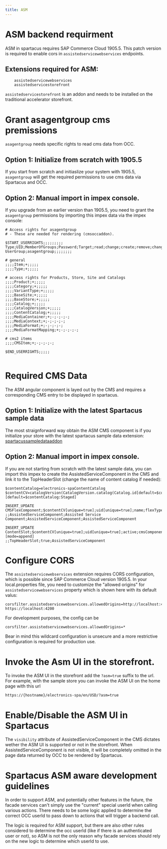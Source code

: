 ```yaml
---
title: ASM
---
```


# ASM backend requirment

ASM in spartacus requires SAP Commerce Cloud 1905.5. This patch version is required to enable cors in `assistedservicewebservices` endpoints.

## Extensions required for ASM:

```
    assistedservicewebservices
    assistedservicestorefront
```

`assistedservicestorefront` is an addon and needs to be installed on the traditional accelerator storefront.

# Grant asagentgroup cms premissions

`asagentgroup` needs specific rights to read cms data from OCC.

## Option 1: Initialize from scratch with 1905.5

If you start from scratch and initiaslize your system with 1905.5, `asagentgroup` will get the required permissions to use cms data via Spartacus and OCC.

## Option 2: Manual import in impex console.

If you upgrade from an earlier version than 1905.5, you need to grant the `asagentgroup` permissions by importing this impex data via the impex console:

```
# Access rights for asagentgroup
# - These are needed for rendering (cmsoccaddon).

$START_USERRIGHTS;;;;;;;;;
Type;UID;MemberOfGroups;Password;Target;read;change;create;remove;change_perm
UserGroup;asagentgroup;;;;;;;;

# general
;;;;Item;+;;;;;
;;;;Type;+;;;;;

# access rights for Products, Store, Site and Catalogs
;;;;Product;+;;;;;
;;;;Category;+;;;;;
;;;;VariantType;+;;;;;
;;;;BaseSite;+;;;;;
;;;;BaseStore;+;;;;;
;;;;Catalog;+;;;;;
;;;;CatalogVersion;+;;;;;
;;;;ContentCatalog;+;;;;;
;;;;MediaContainer;+;-;-;-;-;
;;;;MediaContext;+;-;-;-;-;
;;;;MediaFormat;+;-;-;-;-;
;;;;MediaFormatMapping;+;-;-;-;-;

# cms2 items
;;;;CMSItem;+;-;-;-;-;

$END_USERRIGHTS;;;;;


```

# Required CMS Data

The ASM angular component is layed out by the CMS and requires a corresponding CMS entry to be displayed in spartacus.

## Option 1: Initialize with the latest Spartacus sample data

The most straignforward way obtain the ASM CMS component is if you initialize your store with the latest spartacus sample data extension: [spartacussampledataaddon](https://sap.github.io/cloud-commerce-spartacus-storefront-docs/assets/other/spartacussampledataaddon.zip)

## Option 2: Manual import in impex console.

If you are not starting from scratch with the latest sample data, you can import this impex to create the AssistedServiceComponent in the CMS and link it to the TopHeaderSlot (change the name of content catalog if needed):

```
$contentCatalog=electronics-spaContentCatalog
$contentCV=catalogVersion(CatalogVersion.catalog(Catalog.id[default=$contentCatalog]),CatalogVersion.version[default=Staged])[default=$contentCatalog:Staged]

INSERT_UPDATE CMSFlexComponent;$contentCV[unique=true];uid[unique=true];name;flexType;&componentRef
;;AssistedServiceComponent;Assisted Service Component;AssistedServiceComponent;AssistedServiceComponent

INSERT_UPDATE ContentSlot;$contentCV[unique=true];uid[unique=true];active;cmsComponents(&componentRef)[mode=append]
;;TopHeaderSlot;true;AssistedServiceComponent

```

# Configure CORS

The `assistedservicewebservices` extension requires CORS configuration, which is possible since SAP Commerce Cloud version 1905.5. In your local.properties file, you need to customize the "allowed origins" for `assistedservicewebservices` property which is shown here with its default valus:

```
corsfilter.assistedservicewebservices.allowedOrigins=http://localhost:4200 https://localhost:4200
```

For development purposes, the config can be

```
corsfilter.assistedservicewebservices.allowedOrigins=*
```

Bear in mind this wildcard configuration is unsecure and a more restrictive configuration is required for production use.

# Invoke the Asm UI in the storefront.

To invoke the ASM UI in the storefront add the `?asm=true` suffix to the url.
For example, with the sample store you can invoke the ASM UI on the home page with this url

```
https://{hostname}/electronics-spa/en/USD/?asm=true
```

# Enable/Disable the ASM UI in Spartacus

The `visibility` attribute of AssistedServiceComponent in the CMS dictates wether the ASM UI is supported or not in the storefront. When AssistedServiceComponent is not visible, it will be completely omitted in the page data returned by OCC to be rendered by Spartacus.

# Spartacus ASM aware development guidelines

In order to support ASM, and potentially other features in the future, the facade services can't simply use the "current" special userId when calling various actions. There needs to be some logic applied to determine the correct OCC userId to pass down to actions that will trigger a backend call.

The logic is required for ASM support, but there are also other rules considered to determine the occ userId (like if there is an authenticated user or not), so ASM is not the only reason why facade services should rely on the new logic to determine which userId to use.
